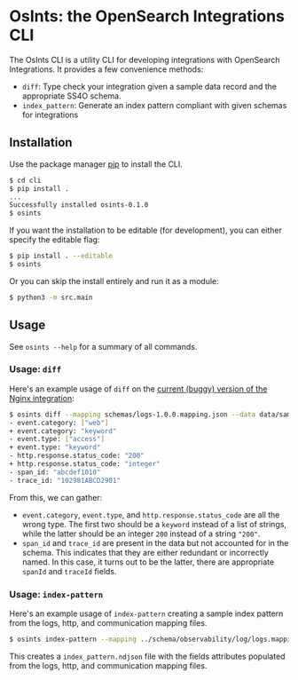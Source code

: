# OsInts: the OpenSearch Integrations CLI

The OsInts CLI is a utility CLI for developing integrations with OpenSearch Integrations.
It provides a few convenience methods:

- `diff`: Type check your integration given a sample data record and the appropriate SS4O schema.
- `index_pattern`: Generate an index pattern compliant with given schemas for integrations

## Installation

Use the package manager [pip](https://pip.pypa.io/en/stable/) to install the CLI.

```bash
$ cd cli
$ pip install .
...
Successfully installed osints-0.1.0
$ osints
```

If you want the installation to be editable (for development), you can either specify the editable flag:

```bash
$ pip install . --editable
$ osints
```

Or you can skip the install entirely and run it as a module:

```bash
$ python3 -m src.main
```

## Usage

See `osints --help` for a summary of all commands.

### Usage: `diff`

Here's an example usage of `diff` on the [current (buggy) version of the Nginx integration](https://github.com/opensearch-project/dashboards-observability/tree/6d5bd478704dc7342b1471767ced7036bb23f335/server/adaptors/integrations/__data__/repository/nginx):
```bash
$ osints diff --mapping schemas/logs-1.0.0.mapping.json --data data/sample.json
- event.category: ["web"]
+ event.category: "keyword"
- event.type: ["access"]
+ event.type: "keyword"
- http.response.status_code: "200"
+ http.response.status_code: "integer"
- span_id: "abcdef1010"
- trace_id: "102981ABCD2901"
```

From this, we can gather:
- `event.category`, `event.type`, and `http.response.status_code` are all the wrong type. The first two should be a `keyword` instead of a list of strings, while the latter should be an integer `200` instead of a string `"200"`.
- `span_id` and `trace_id` are present in the data but not accounted for in the schema. This indicates that they are either redundant or incorrectly named. In this case, it turns out to be the latter, there are appropriate `spanId` and `traceId` fields.

### Usage: `index-pattern`

Here's an example usage of `index-pattern` creating a sample index pattern from the logs, http, and communication mapping files.

```bash
$ osints index-pattern --mapping ../schema/observability/log/logs.mapping --mapping ../schema/observability/log/http.mapping --mapping ../schema/observability/log/communication.mapping
```

This creates a `index_pattern.ndjson` file with the fields attributes populated from the logs, http, and communication mapping files.